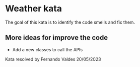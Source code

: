 # Weather kata
The goal of this kata is to identify the code smells and fix them.

## More ideas for improve the code
- Add a new classes to call the APIs

Kata resolved by Fernando Valdes 20/05/2023